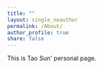 ```yaml
--- 
title: "" 
layout: single_noauthor 
permalink: /About/ 
author_profile: true 
share: false
---
```


This is Tao Sun' personal page.
